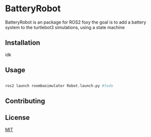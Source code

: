 # BatteryRobot

BatteryRobot is an package for ROS2 foxy 
the goal is to add a battery system to the turtlebot3 simulations, using a state machine 

## Installation

 idk


## Usage

```bash

ros2 launch roombasimulator Robot.launch.py #todo
```

## Contributing


## License
[MIT](https://choosealicense.com/licenses/mit/)
